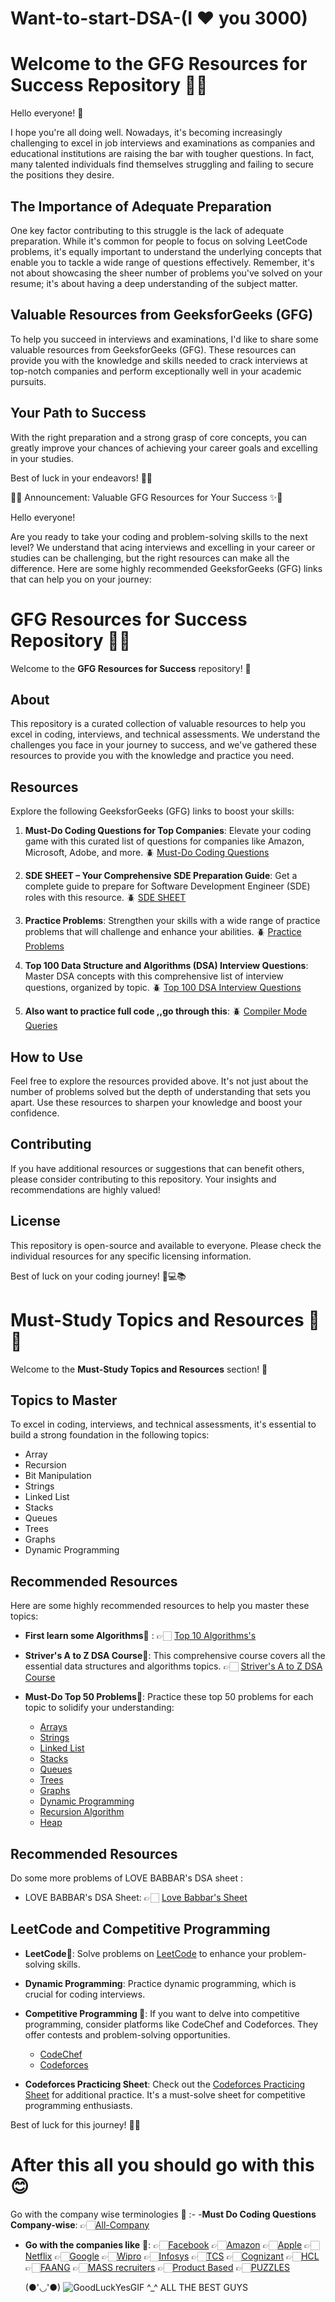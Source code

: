 # Want-to-start-DSA-(I ❤️ you 3000)
# Welcome to the GFG Resources for Success Repository 🚀✨

Hello everyone! 👋

I hope you're all doing well. Nowadays, it's becoming increasingly challenging to excel in job interviews and examinations as companies and educational institutions are raising the bar with tougher questions. In fact, many talented individuals find themselves struggling and failing to secure the positions they desire.

## The Importance of Adequate Preparation

One key factor contributing to this struggle is the lack of adequate preparation. While it's common for people to focus on solving LeetCode problems, it's equally important to understand the underlying concepts that enable you to tackle a wide range of questions effectively. Remember, it's not about showcasing the sheer number of problems you've solved on your resume; it's about having a deep understanding of the subject matter.

## Valuable Resources from GeeksforGeeks (GFG)

To help you succeed in interviews and examinations, I'd like to share some valuable resources from GeeksforGeeks (GFG). These resources can provide you with the knowledge and skills needed to crack interviews at top-notch companies and perform exceptionally well in your academic pursuits.

## Your Path to Success

With the right preparation and a strong grasp of core concepts, you can greatly improve your chances of achieving your career goals and excelling in your studies.

Best of luck in your endeavors! 🚀💪

    
  🚀✨ Announcement: Valuable GFG Resources for Your Success ✨🚀
    
Hello everyone!

Are you ready to take your coding and problem-solving skills to the next level? We understand that acing interviews and excelling in your career or studies can be challenging, but the right resources can make all the difference. Here are some highly recommended GeeksforGeeks (GFG) links that can help you on your journey:

# GFG Resources for Success Repository 🚀✨

Welcome to the **GFG Resources for Success** repository! 🌟

## About

This repository is a curated collection of valuable resources to help you excel in coding, interviews, and technical assessments. We understand the challenges you face in your journey to success, and we've gathered these resources to provide you with the knowledge and practice you need.

## Resources

Explore the following GeeksforGeeks (GFG) links to boost your skills:

1. **Must-Do Coding Questions for Top Companies**: Elevate your coding game with this curated list of questions for companies like Amazon, Microsoft, Adobe, and more.
   🪲 [Must-Do Coding Questions](https://www.geeksforgeeks.org/must-do-coding-questions-for-companies-like-amazon-microsoft-adobe/?ref=lbp)

2. **SDE SHEET – Your Comprehensive SDE Preparation Guide**: Get a complete guide to prepare for Software Development Engineer (SDE) roles with this resource.
   🪲 [SDE SHEET](https://www.geeksforgeeks.org/sde-sheet-a-complete-guide-for-sde-preparation/?ref=shm)

3. **Practice Problems**: Strengthen your skills with a wide range of practice problems that will challenge and enhance your abilities.
   🪲 [Practice Problems](https://practice.geeksforgeeks.org/explore?page=1&sortBy=submissions)

4. **Top 100 Data Structure and Algorithms (DSA) Interview Questions**: Master DSA concepts with this comprehensive list of interview questions, organized by topic.
   🪲 [Top 100 DSA Interview Questions](https://www.geeksforgeeks.org/top-100-data-structure-and-algorithms-dsa-interview-questions-topic-wise/)

5. **Also want to practice full code ,,go through this**:
   🪲 [Compiler Mode Queries](https://www.geeksforgeeks.org/data-structures/)  

## How to Use

Feel free to explore the resources provided above. It's not just about the number of problems solved but the depth of understanding that sets you apart. Use these resources to sharpen your knowledge and boost your confidence.

## Contributing

If you have additional resources or suggestions that can benefit others, please consider contributing to this repository. Your insights and recommendations are highly valued!

## License

This repository is open-source and available to everyone. Please check the individual resources for any specific licensing information.

Best of luck on your coding journey! 🌟💻📚

# Must-Study Topics and Resources 🚀✨

Welcome to the **Must-Study Topics and Resources** section! 🌟

## Topics to Master

To excel in coding, interviews, and technical assessments, it's essential to build a strong foundation in the following topics:
- Array
- Recursion
- Bit Manipulation
- Strings
- Linked List
- Stacks
- Queues
- Trees
- Graphs
- Dynamic Programming

## Recommended Resources

Here are some highly recommended resources to help you master these topics:
- **First learn some Algorithms💪** :
   👉🏻 [Top 10 Algorithms's](https://www.geeksforgeeks.org/algorithms-for-interviews/)

- **Striver's A to Z DSA Course💪**: This comprehensive course covers all the essential data structures and algorithms topics.
   👉🏻 [Striver's A to Z DSA Course](https://takeuforward.org/strivers-a2z-dsa-course/strivers-a2z-dsa-course-sheet-2/)
  

- **Must-Do Top 50 Problems💪**: Practice these top 50 problems for each topic to solidify your understanding:
   - [Arrays](https://www.geeksforgeeks.org/top-50-array-coding-problems-for-interviews/)
   - [Strings](https://www.geeksforgeeks.org/top-50-string-coding-problems-for-interviews/?ref=shm)
   - [Linked List](https://www.geeksforgeeks.org/top-20-linked-list-interview-question/)
   - [Stacks](https://www.geeksforgeeks.org/top-50-problems-on-stack-data-structure-asked-in-interviews/)
   - [Queues](https://www.geeksforgeeks.org/top-50-problems-on-queue-data-structure-asked-in-sde-interviews/)
   - [Trees](https://www.geeksforgeeks.org/top-50-tree-coding-problems-for-interviews/?ref=shm)
   - [Graphs](https://www.geeksforgeeks.org/top-50-graph-coding-problems-for-interviews/?ref=shm)
   - [Dynamic Programming](https://www.geeksforgeeks.org/top-50-dynamic-programming-coding-problems-for-interviews/?ref=shm)
   - [Recursion Algorithm](https://www.geeksforgeeks.org/top-50-interview-problems-on-recursion-algorithm/)
   - [Heap](https://www.geeksforgeeks.org/top-50-problems-on-heap-data-structure-asked-in-interviews/)


## Recommended Resources
 Do some more problems of LOVE BABBAR's DSA sheet :
 - LOVE BABBAR's DSA Sheet:
   👉🏻 [Love Babbar's Sheet](https://450dsa.com/array)
 
## LeetCode and Competitive Programming

- **LeetCode💪**: Solve problems on [LeetCode](https://leetcode.com/) to enhance your problem-solving skills.

- **Dynamic Programming**: Practice dynamic programming, which is crucial for coding interviews.

- **Competitive Programming 💪**: If you want to delve into competitive programming, consider platforms like CodeChef and Codeforces. They offer contests and problem-solving opportunities.
   - [CodeChef](https://www.codechef.com/)
   - [Codeforces](https://codeforces.com/)

- **Codeforces Practicing Sheet**: Check out the [Codeforces Practicing Sheet](https://takeuforward.org/interview-experience/strivers-cp-sheet/) for additional practice. It's a must-solve sheet for competitive programming enthusiasts.

 Best of luck for this  journey! 🚀💪
 
 # After this all you should go with this😊
 Go with the company wise terminologies 💪 :-
 -**Must Do Coding Questions Company-wise**:
    👉🏻[All-Company](https://www.geeksforgeeks.org/must-coding-questions-company-wise/)
  
 - **Go with the companies like** 💪:
    👉🏻[Facebook](https://www.geeksforgeeks.org/facebookmeta-sde-sheet-interview-questions-and-answers/?ref=ghm)
    👉🏻[Amazon](https://www.geeksforgeeks.org/amazon-sde-sheet-interview-questions-and-answers/?ref=ghm)
    👉🏻[Apple](https://www.geeksforgeeks.org/apple-sde-sheet-interview-questions-and-answers/?ref=ghm)
    👉🏻[Netflix](https://www.geeksforgeeks.org/netflix-sde-sheet-interview-questions-and-answers/?ref=ghm)
    👉🏻[Google](https://www.geeksforgeeks.org/google-sde-sheet-interview-questions-and-answers/?ref=ghm)
    👉🏻[Wipro](https://www.geeksforgeeks.org/wipro-sde-sheet-interview-questions-and-answers/?ref=ghm)
    👉🏻[Infosys](https://www.geeksforgeeks.org/infosys-sde-sheet-interview-questions-and-answers/?ref=ghm)
    👉🏻[TCS](https://www.geeksforgeeks.org/tcs-sde-sheet-interview-questions-and-answers/?ref=ghm)
    👉🏻[Cognizant](https://www.geeksforgeeks.org/cognizant-sde-sheet-interview-questions-and-answers/?ref=ghm)
    👉🏻[HCL](https://www.geeksforgeeks.org/hcl-sde-sheet-interview-questions-and-answers/?ref=ghm)
    👉🏻[FAANG](https://www.geeksforgeeks.org/must-do-coding-questions-for-companies-like-amazon-microsoft-adobe/?ref=ghm)
    👉🏻[MASS recruiters](https://www.geeksforgeeks.org/must-do-questions-for-companies-like-tcs-cts-hcl-ibm/?ref=ghm)
    👉🏻[Product Based](https://www.geeksforgeeks.org/must-do-coding-questions-for-product-based-companies/?ref=ghm)
    👉🏻[PUZZLES](https://www.geeksforgeeks.org/top-100-puzzles-asked-in-interviews/?ref=ghm)

    
 
                                                                          


                   
                                  
                               
   (●'◡'●)  ![GoodLuckYesGIF](https://github.com/Dynamic-Aryan/Want-to-start-DSA-0-to-Hero/assets/97832985/bcdac772-2624-4b77-bcd5-17b68667c3a9)
   ^_^    ALL THE BEST GUYS                                            

                                                                                                                      
        
            
